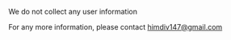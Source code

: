 We do not collect any user information

For any more information, please contact himdiv147@gmail.com
